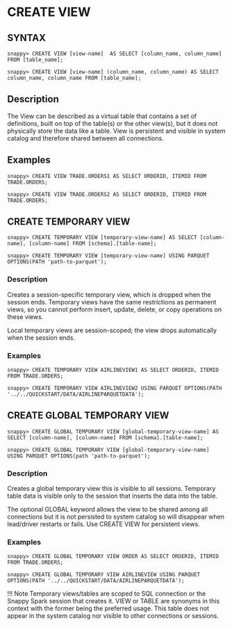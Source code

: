 # CREATE VIEW

## SYNTAX

```pre
snappy> CREATE VIEW [view-name]  AS SELECT [column_name, column_name] FROM [table_name];

snappy> CREATE VIEW [view-name] (column_name, column_name) AS SELECT column_name, column_name FROM [table_name];
```

## Description

The View can be described as a virtual table that contains a set of definitions, built on top of the table(s) or the other view(s), but it does not physically store the data like a table.
View is persistent and visible in system catalog and therefore shared between all connections.

## Examples </br>

```pre
snappy> CREATE VIEW TRADE.ORDERS1 AS SELECT ORDERID, ITEMID FROM TRADE.ORDERS;

snappy> CREATE VIEW TRADE.ORDERS2 AS SELECT ORDERID, ITEMID FROM TRADE.ORDERS;
```

## CREATE TEMPORARY VIEW

```pre
snappy> CREATE TEMPORARY VIEW [temporary-view-name] AS SELECT [column-name], [column-name] FROM [schema].[table-name];

snappy> CREATE TEMPORARY VIEW [temporary-view-name] USING PARQUET OPTIONS(PATH 'path-to-parquet');
```
### Description
Creates a session-specific temporary view, which is dropped when the session ends.
Temporary views have the same restrictions as permanent views, so you cannot perform insert, update, delete, or copy operations on these views.

Local temporary views are session-scoped; the view drops automatically when the session ends. 

### Examples

```pre
snappy> CREATE TEMPORARY VIEW AIRLINEVIEW1 AS SELECT ORDERID, ITEMID FROM TRADE.ORDERS;

snappy> CREATE TEMPORARY VIEW AIRLINEVIEW2 USING PARQUET OPTIONS(PATH '../../QUICKSTART/DATA/AIRLINEPARQUETDATA');
```

## CREATE GLOBAL TEMPORARY VIEW

```pre
snappy> CREATE GLOBAL TEMPORARY VIEW [global-temporary-view-name] AS SELECT [column-name], [column-name] FROM [schema].[table-name];

snappy> CREATE GLOBAL TEMPORARY VIEW [global-temporary-view-name] USING PARQUET OPTIONS(path 'path-to-parquet');
```

### Description
Creates a global temporary view this is visible to all sessions. Temporary table data is visible only to the session that inserts the data into the table.

The optional GLOBAL keyword allows the view to be shared among all connections but it is not persisted to system catalog so will disappear when lead/driver restarts or fails. Use CREATE VIEW for persistent views.

### Examples

```pre
snappy> CREATE GLOBAL TEMPORARY VIEW ORDER AS SELECT ORDERID, ITEMID FROM TRADE.ORDERS;

snappy> CREATE GLOBAL TEMPORARY VIEW AIRLINEVIEW USING PARQUET OPTIONS(PATH '../../QUICKSTART/DATA/AIRLINEPARQUETDATA');
```
!!! Note
	Temporary views/tables are scoped to SQL connection or the Snappy Spark session that creates it. VIEW or TABLE are synonyms in this context with the former being the preferred usage. This table does not appear in the system catalog nor visible to other connections or sessions.
